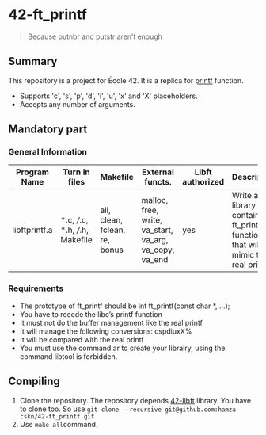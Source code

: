# 42-ft_printf

> Because putnbr and putstr aren’t enough

## Summary
This repository is a project for École 42. It is a replica for [printf](https://en.wikipedia.org/wiki/Printf) function. 

* Supports 'c', 's', 'p', 'd', 'i', 'u', 'x' and 'X' placeholders.
* Accepts any number of arguments.

## Mandatory part

### General Information

| Program Name    | Turn in files | Makefile | External functs. | Libft authorized | Description |
| -------- | ------- | ------- | -------- | ------- | ------- |
| libftprintf.a  | *.c, */*.c, *.h, */*.h, Makefile | all, clean, fclean, re, bonus | malloc, free, write, va_start, va_arg, va_copy, va_end | yes | Write a library that contains ft_printf, a function that will mimic the real printf |

### Requirements

* The prototype of ft_printf should be int ft_printf(const char *, ...);
* You have to recode the libc’s printf function
* It must not do the buffer management like the real printf
* It will manage the following conversions: cspdiuxX%
* It will be compared with the real printf
* You must use the command ar to create your librairy, using the command libtool is forbidden.

## Compiling

1. Clone the repository. The repository depends [42-libft](https://github.com/hamza-cskn/42-libft) library. You have to clone too. So use `git clone --recursive git@github.com:hamza-cskn/42-ft_printf.git`
2. Use `make all`command.
